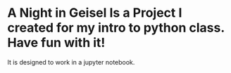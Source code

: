 # A Night in Geisel Is a Project I created for my intro to python class. Have fun with it! 
It is designed to work in a jupyter notebook.
